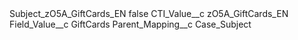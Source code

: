 <?xml version="1.0" encoding="UTF-8"?>
<CustomMetadata xmlns="http://soap.sforce.com/2006/04/metadata" xmlns:xsi="http://www.w3.org/2001/XMLSchema-instance" xmlns:xsd="http://www.w3.org/2001/XMLSchema">
    <label>Subject_zO5A_GiftCards_EN</label>
    <protected>false</protected>
    <values>
        <field>CTI_Value__c</field>
        <value xsi:type="xsd:string">zO5A_GiftCards_EN</value>
    </values>
    <values>
        <field>Field_Value__c</field>
        <value xsi:type="xsd:string">GiftCards</value>
    </values>
    <values>
        <field>Parent_Mapping__c</field>
        <value xsi:type="xsd:string">Case_Subject</value>
    </values>
</CustomMetadata>
